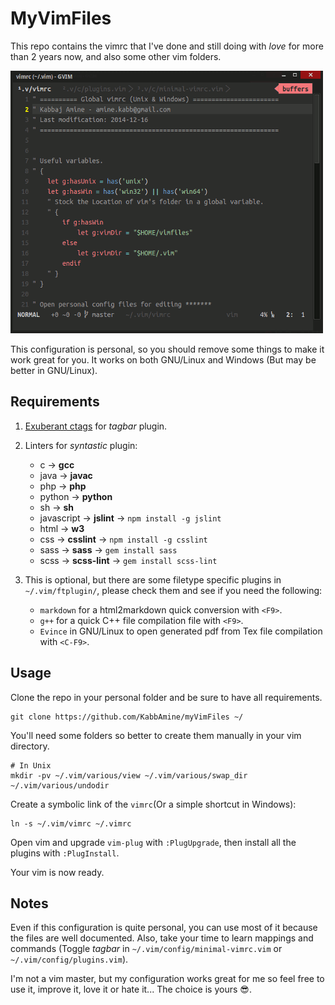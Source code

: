 # MyVimFiles


This repo contains the vimrc that I've done and still doing with *love* for more than 2 years now, and also some other vim folders.

![My vim](.img/myVim.png)

This configuration is personal, so you should remove some things to make it work great for you. It works on both GNU/Linux and Windows (But may be better in GNU/Linux).

## Requirements

1. [Exuberant ctags](http://ctags.sourceforge.net/) for *tagbar* plugin.

2. Linters for *syntastic* plugin:
	- c          ->  **gcc**
	- java       ->  **javac**
	- php        ->  **php**
	- python     ->  **python**
	- sh         ->  **sh**
	- javascript ->  **jslint**    ->  `npm install -g jslint`
	- html       ->  **w3**
	- css        ->  **csslint**   ->  `npm install -g csslint`
	- sass       ->  **sass**      ->  `gem install sass`
	- scss       ->  **scss-lint** ->  `gem install scss-lint`

3. This is optional, but there are some filetype specific plugins in `~/.vim/ftplugin/`, please  check them and see if you need the following:
	- `markdown` for a html2markdown quick conversion with `<F9>`.
	- `g++` for a quick C++ file compilation file with `<F9>`.
	- `Evince` in GNU/Linux to open generated pdf from Tex file compilation with `<C-F9>`.

## Usage

Clone the repo in your personal folder and be sure to have all requirements.

```
git clone https://github.com/KabbAmine/myVimFiles ~/
```

You'll need some folders so better to create them manually in your vim directory.

```
# In Unix
mkdir -pv ~/.vim/various/view ~/.vim/various/swap_dir ~/.vim/various/undodir
```

Create a symbolic link of the `vimrc`(Or a simple shortcut in Windows):
```
ln -s ~/.vim/vimrc ~/.vimrc
```

Open vim and upgrade `vim-plug` with `:PlugUpgrade`, then install all the plugins with `:PlugInstall`.

Your vim is now ready.

## Notes

Even if this configuration is quite personal, you can use most of it because the files are well documented. Also, take your time to learn mappings and commands (Toggle *tagbar* in `~/.vim/config/minimal-vimrc.vim` or `~/.vim/config/plugins.vim`).

I'm not a vim master, but my configuration works great for me so feel free to use it, improve it, love it or hate it... The choice is yours :sunglasses:.
